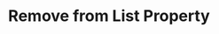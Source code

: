 ---
title: Remove from List Property
excerpt: >-
  Takes a JSON object containing keys and values. The value in the request is
  removed from the existing list on the user profile. If it does not exist, no
  updates are made.
api:
  file: ingestion-api.json
  operationId: profile-remove-from-list-property
deprecated: false
hidden: false
metadata:
  title: ''
  description: ''
  robots: index
next:
  description: ''
---